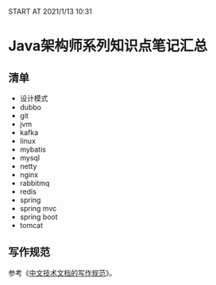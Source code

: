 START AT 2021/1/13 10:31

# Java架构师系列知识点笔记汇总



## 清单

* 设计模式
* dubbo
* git
* jvm
* kafka
* linux
* mybatis
* mysql
* netty
* nginx
* rabbitmq
* redis
* spring
* spring mvc
* spring boot
* tomcat



## 写作规范

参考《[中文技术文档的写作规范](https://github.com/ruanyf/document-style-guide)》。
